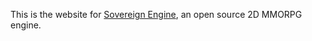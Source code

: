 This is the website for [Sovereign Engine](https://github.com/opticfluorine/sovereign), an open
source 2D MMORPG engine.
